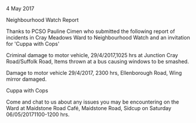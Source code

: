 4 May 2017

Neighbourhood Watch Report

Thanks to PCSO Pauline Cimen who submitted the following report of incidents in Cray Meadows Ward to Neighbourhood Watch and an invitation for 'Cuppa with Cops'

Criminal damage to motor vehicle, 29/4/2017,1025 hrs at Junction Cray Road/Suffolk Road, Items thrown at a bus causing windows to be smashed.

Damage to motor vehicle 29/4/2017, 2300 hrs, Ellenborough Road, Wing mirror damaged.

Cuppa with Cops

Come and chat to us about any issues you may be encountering on the Ward at Maidstone Road Café, Maidstone Road, Sidcup on Saturday 06/05/20171100-1200 hrs.
